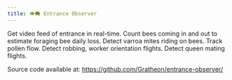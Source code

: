 ```yaml
---
title: 👁️‍🗨️ Entrance Observer
---
```



Get video feed of entrance in real-time. Count bees coming in and out to estimate foraging bee daily loss. Detect varroa mites riding on bees. Track pollen flow. Detect robbing, worker orientation flights. Detect queen mating flights.

Source code available at:
https://github.com/Gratheon/entrance-observer/